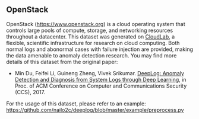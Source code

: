 ## OpenStack

OpenStack (https://www.openstack.org) is a cloud operating system that controls large pools of compute, storage, and networking resources throughout a datacenter. This dataset was generated on [CloudLab](https://cloudlab.us/), a flexible, scientific infrastructure for research on cloud computing. Both normal logs and abonormal cases with failure injection are provided, making the data amenable to anomaly detection research. You may find more details of this dataset from the original paper:

+ Min Du, Feifei Li, Guineng Zheng, Vivek Srikumar. [DeepLog: Anomaly Detection and Diagnosis from System Logs through Deep Learning](https://acmccs.github.io/papers/p1285-duA.pdf), in Proc. of ACM Conference on Computer and Communications Security (CCS), 2017. 

For the usage of this dataset, please refer to an example: https://github.com/nailo2c/deeplog/blob/master/example/preprocess.py

